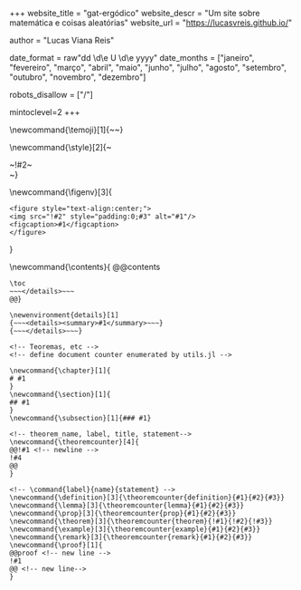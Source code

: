 <!-- ---------------------------------------------------
Add here global page variables to use throughout your
website.
The website_* must be defined for the RSS to work
----------------------------------------------------- -->
+++
website_title = "gat-ergódico"
website_descr = "Um site sobre matemática e coisas aleatórias"
website_url   = "https://lucasvreis.github.io/"

author = "Lucas Viana Reis"

date_format = raw"dd \d\e U \d\e yyyy"
date_months = ["janeiro", "fevereiro", "março", "abril", "maio", "junho", "julho", "agosto", "setembro", "outubro", "novembro", "dezembro"]

robots_disallow = ["/"]

mintoclevel=2
+++

\newcommand{\temoji}[1]{~~~<i class="twa twa-!#1"  aria-role="presentation" aria-label="!#1"></i>~~~}

<!-- Put a box around something and pass some css styling to the box
(useful for images for instance) e.g. :
\style{width:80%;}{![](path/to/img.png)} -->
\newcommand{\style}[2]{~~~<div style="!#1;margin-left:auto;margin-right:auto;">~~~!#2~~~</div>~~~}

\newcommand{\figenv}[3]{
~~~
<figure style="text-align:center;">
<img src="!#2" style="padding:0;#3" alt="#1"/>
<figcaption>#1</figcaption>
</figure>
~~~
}

\newcommand{\contents}{
@@contents
~~~<details><summary>Conteúdo</summary>~~~
\toc
~~~</details>~~~
@@}

\newenvironment{details}[1]
{~~~<details><summary>#1</summary>~~~}
{~~~</details>~~~}

<!-- Teoremas, etc -->
<!-- define document counter enumerated by utils.jl -->

\newcommand{\chapter}[1]{
# #1
}
\newcommand{\section}[1]{
## #1
}
\newcommand{\subsection}[1]{### #1}

<!-- theorem_name, label, title, statement-->
\newcommand{\theoremcounter}[4]{
@@!#1 <!-- newline -->
!#4
@@
}

<!-- \command{label}{name}{statement} -->
\newcommand{\definition}[3]{\theoremcounter{definition}{#1}{#2}{#3}}
\newcommand{\lemma}[3]{\theoremcounter{lemma}{#1}{#2}{#3}}
\newcommand{\prop}[3]{\theoremcounter{prop}{#1}{#2}{#3}}
\newcommand{\theorem}[3]{\theoremcounter{theorem}{!#1}{!#2}{!#3}}
\newcommand{\example}[3]{\theoremcounter{example}{#1}{#2}{#3}}
\newcommand{\remark}[3]{\theoremcounter{remark}{#1}{#2}{#3}}
\newcommand{\proof}[1]{
@@proof <!-- new line -->
!#1
@@ <!-- new line-->
}
